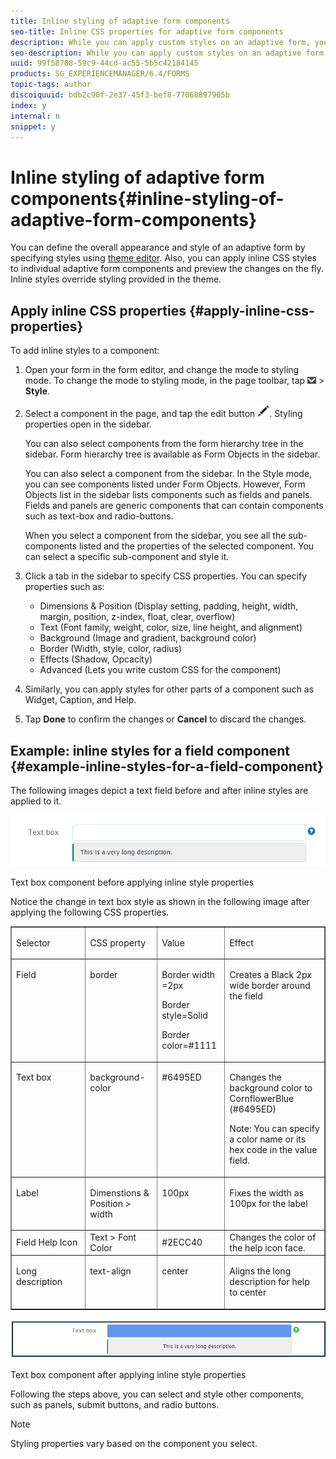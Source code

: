 ```yaml
---
title: Inline styling of adaptive form components
seo-title: Inline CSS properties for adaptive form components
description: While you can apply custom styles on an adaptive form, you can also apply inline CSS properties on individual components of an adaptive form.
seo-description: While you can apply custom styles on an adaptive form, you can also apply inline CSS properties on individual components of an adaptive form.
uuid: 99f58708-59c9-44cd-ac55-5b5c42184145
products: SG_EXPERIENCEMANAGER/6.4/FORMS
topic-tags: author
discoiquuid: bdb2c90f-2e37-45f3-bef8-77068897905b
index: y
internal: n
snippet: y
---
```


# Inline styling of adaptive form components{#inline-styling-of-adaptive-form-components}

You can define the overall appearance and style of an adaptive form by specifying styles using [theme editor](../../forms/using/themes.md). Also, you can apply inline CSS styles to individual adaptive form components and preview the changes on the fly. Inline styles override styling provided in the theme.

## Apply inline CSS properties {#apply-inline-css-properties}

To add inline styles to a component:

1. Open your form in the form editor, and change the mode to styling mode. To change the mode to styling mode, in the page toolbar, tap ![](assets/canvas-drop-down.png) &gt; **Style**.
1. Select a component in the page, and tap the edit button ![](assets/edit-button.png). Styling properties open in the sidebar.

   You can also select components from the form hierarchy tree in the sidebar. Form hierarchy tree is available as Form Objects in the sidebar.

   You can also select a component from the sidebar. In the Style mode, you can see components listed under Form Objects. However, Form Objects list in the sidebar lists components such as fields and panels. Fields and panels are generic components that can contain components such as text-box and radio-buttons.

   When you select a component from the sidebar, you see all the sub-components listed and the properties of the selected component. You can select a specific sub-component and style it. 

1. Click a tab in the sidebar to specify CSS properties. You can specify properties such as:

    * Dimensions & Position (Display setting, padding, height, width, margin, position, z-index, float, clear, overflow)
    * Text (Font family, weight, color, size, line height, and alignment)
    * Background (Image and gradient, background color)
    * Border (Width, style, color, radius)
    * Effects (Shadow, Opcacity)
    * Advanced (Lets you write custom CSS for the component)

1. Similarly, you can apply styles for other parts of a component such as Widget, Caption, and Help.
1. Tap **Done** to confirm the changes or **Cancel** to discard the changes.

## Example: inline styles for a field component {#example-inline-styles-for-a-field-component}

The following images depict a text field before and after inline styles are applied to it.

![Text box component before inline styling is applied](assets/no-style.png)

Text box component before applying inline style properties

Notice the change in text box style as shown in the following image after applying the following CSS properties.

<table border="1" cellpadding="1" cellspacing="0" width="100%"> 
 <tbody> 
  <tr> 
   <td width="161"><p>Selector</p> </td> 
   <td width="123"><p>CSS property</p> </td> 
   <td width="104"><p>Value</p> </td> 
   <td width="227"><p>Effect</p> </td> 
  </tr> 
  <tr> 
   <td valign="top" width="161"><p>Field</p> </td> 
   <td valign="top" width="123"><p>border</p> </td> 
   <td valign="top" width="104"><p>Border width =2px</p> <p>Border style=Solid</p> <p>Border color=#1111</p> </td> 
   <td valign="top" width="227"><p>Creates a Black 2px wide border around the field</p> </td> 
  </tr> 
  <tr> 
   <td valign="top" width="161"><p>Text box</p> </td> 
   <td valign="top" width="123"><p>background-color</p> </td> 
   <td valign="top" width="104"><p>#6495ED</p> </td> 
   <td valign="top" width="227"><p>Changes the background color to CornflowerBlue (#6495ED)</p> <p>Note: You can specify a color name or its hex code in the value field.</p> </td> 
  </tr> 
  <tr> 
   <td valign="top" width="161"><p>Label</p> </td> 
   <td valign="top" width="123"><p>Dimenstions &amp; Position &gt; width</p> </td> 
   <td valign="top" width="104"><p>100px</p> </td> 
   <td valign="top" width="227"><p>Fixes the width as 100px for the label</p> </td> 
  </tr> 
  <tr> 
   <td>Field Help Icon</td> 
   <td>Text &gt; Font Color</td> 
   <td>#2ECC40</td> 
   <td>Changes the color of the help icon face.</td> 
  </tr> 
  <tr> 
   <td valign="top" width="161"><p>Long description</p> </td> 
   <td valign="top" width="123"><p>text-align</p> </td> 
   <td valign="top" width="104"><p>center</p> </td> 
   <td valign="top" width="227"><p>Aligns the long description for help to center</p> </td> 
  </tr> 
 </tbody> 
</table>

![Text box style after inline styling is applied](assets/applied-style.png)

Text box component after applying inline style properties

Following the steps above, you can select and style other components, such as panels, submit buttons, and radio buttons.

>[!NOTE]
>
>Styling properties vary based on the component you select.

